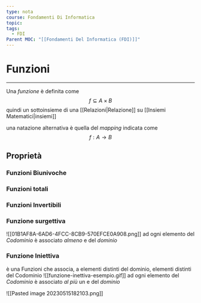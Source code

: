 ```yaml
---
type: nota
course: Fondamenti Di Informatica
topic: 
tags:
  - FDI
Parent MOC: "[[Fondamenti Del Informatica (FDI)]]"
---
```


# Funzioni
---
Una _funzione_ è definita come $$f \subseteq A \times B$$ quindi un sottoinsieme di una  [[Relazioni|Relazione]] su [[Insiemi Matematici|insiemi]]

una natazione alternativa è quella del _mapping_ indicata come
$$f:A \rightarrow B$$
## Proprietà

### Funzioni Biunivoche

### Funzioni totali

### Funzioni Invertibili

### Funzione surgettiva
![[01B1AF8A-6AD6-4FCC-8CB9-570EFCE0A908.png]]
ad ogni elemento del _Codominio_ è associato _almeno_ e del _dominio_
### Funzione Iniettiva
è una Funzioni che associa, a elementi distinti del dominio, elementi distinti del Codominio 
![[funzione-inettiva-esempio.gif]]
ad ogni elemento del _Codominio_ è associato _al più_ un e del _dominio_



![[Pasted image 20230515182103.png]]